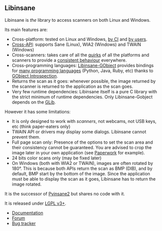 Libinsane
---------

Libinsane is *the* library to access scanners on both Linux and Windows.

Its main features are:
- Cross-platform: tested on Linux and Windows,
  [by CI](https://gitlab.gnome.org/World/OpenPaperwork/libinsane/pipelines) and
  [by users](https://openpaper.work/scanner_db/).
- [Cross-API](https://doc.openpaper.work/libinsane/latest/libinsane/scan_apis.html):
  supports Sane (Linux), WIA2 (Windows) and TWAIN (Windows)
- Cross-scanners: takes care of all the
  [quirks](https://doc.openpaper.work/libinsane/latest/libinsane/workarounds.html)
  of all the platforms and scanners to provide a
  [consistent behaviour](https://doc.openpaper.work/libinsane/latest/libinsane/behavior_normalizations.html)
  everywhere.
- Cross-programming languages:
  [Libinsane-GObject](https://doc.openpaper.work/libinsane/latest/libinsane-gobject/index.html)
  provides bindings for
  [many programming languages](https://wiki.gnome.org/Projects/GObjectIntrospection/Users)
  (Python, Java, Ruby, etc) thanks to
  [GObject Introspection](https://gi.readthedocs.io/en/latest/).
- Returns the scan as it goes: whenever possible, the image returned by the
  scanner is returned to the application as the scan goes.
- Very few runtime dependencies: Libinsane itself is a pure C library with
  the strict minimum of runtime dependencies. Only Libinsane-Gobject depends
  on the [GLib](https://developer.gnome.org/glib/).

However it has some limitations:
- It is only designed to work with *scanners*, not webcams, not USB keys, etc
  (think paper-eaters only)
- TWAIN API or drivers may display some dialogs. Libinsane cannot prevent them.
- Full page scan only: Presence of the options to set the scan area and their
  consistency cannot be guaranteed. You are advised to crop the image later
  in your own application (see [Paperwork](https://openpaper.work) for example).
- 24 bits color scans only (may be fixed later)
- On Windows (both with WIA2 or TWAIN), images are often rotated by 180°. This
  is because both APIs return the scan as BMP (DIB), and by default, BMP start
  by the bottom of the image. Since the application must be able to display the
  scan as it goes, Libinsane has to return the image rotated.

It is the successor of [Pyinsane2](https://gitlab.gnome.org/World/OpenPaperwork/pyinsane) but shares no code with it.

It is released under [LGPL v3+](https://www.gnu.org/licenses/lgpl-3.0.en.html).

- [Documentation](https://doc.openpaper.work/libinsane/latest/)
- [Forum](https://forum.openpaper.work/)
- [Bug tracker](https://gitlab.gnome.org/World/OpenPaperwork/libinsane/issues)
